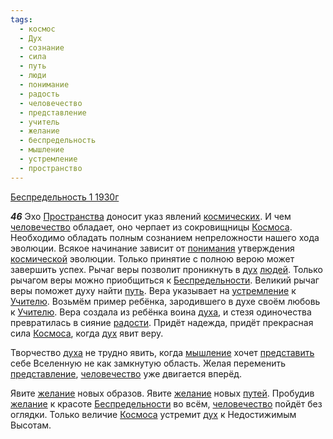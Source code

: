 ```yaml
---
tags:
  - космос
  - Дух
  - сознание
  - сила
  - путь
  - люди
  - понимание
  - радость
  - человечество
  - представление
  - учитель
  - желание
  - беспредельность
  - мышление
  - устремление
  - пространство
---
```


[Беспредельность 1 1930г](/agni/1930)

___46___
Эхо [Пространства](/tag/#пространство) доносит указ явлений [космических](/tag/#космос). И чем [человечество](/tag/#человечество) обладает, оно черпает из сокровищницы [Космоса](/tag/#космос). Необходимо обладать полным сознанием непреложности нашего хода эволюции. Всякое начинание зависит от [понимания](/tag/#понимание) утверждения [космической](/tag/#космос) эволюции. Только принятие с полною верою может завершить успех. Рычаг веры позволит проникнуть в [дух](/tag/#Дух) [людей](/tag/#люди). Только рычагом веры можно приобщиться к [Беспредельности](/tag/#беспредельность). Великий рычаг веры поможет духу найти [путь](/tag/#путь). Вера указывает на [устремление](/tag/#устремление) к [Учителю](/tag/#учитель). Возьмём пример ребёнка, зародившего в духе своём любовь к [Учителю](/tag/#учитель). Вера создала из ребёнка воина [духа](/tag/#Дух), и стезя одиночества превратилась в сияние [радости](/tag/#радость). Придёт надежда, придёт прекрасная сила [Космоса](/tag/#космос), когда [дух](/tag/#Дух) явит веру.   

Творчество [духа](/tag/#Дух) не трудно явить, когда [мышление](/tag/#мышление) хочет [представить](/tag/#[представление](/tag/#представление)) себе Вселенную не как замкнутую область. Желая переменить [представление](/tag/#представление), [человечество](/tag/#человечество) уже двигается вперёд.   

Явите [желание](/tag/#желание) новых образов. Явите [желание](/tag/#желание) новых [путей](/tag/#путь). Пробудив [желание](/tag/#желание) к красоте [Беспредельности](/tag/#беспредельность) во всём, [человечество](/tag/#человечество) пойдёт без оглядки. Только величие [Космоса](/tag/#космос) устремит [дух](/tag/#Дух) к Недостижимым Высотам.